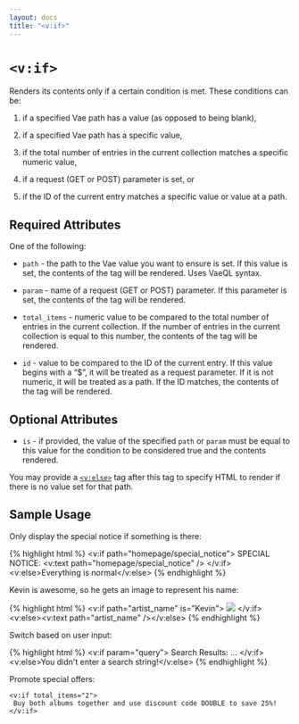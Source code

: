 ```yaml
---
layout: docs
title: "<v:if>"
---
```


# `<v:if>`

Renders its contents only if a certain condition is met. These
conditions can be:

1.  if a specified Vae path has a value (as opposed to being blank),

2.  if a specified Vae path has a specific value,

3.  if the total number of entries in the current collection matches a
    specific numeric value,

4.  if a request (GET or POST) parameter is set, or

5.  if the ID of the current entry matches a specific value or value at
    a path.

## Required Attributes

One of the following:

-   `path` - the path to the Vae value you want to ensure is set. If
    this value is set, the contents of the tag will be rendered. Uses
    VaeQL syntax.

-   `param` - name of a request (GET or POST) parameter. If this
    parameter is set, the contents of the tag will be rendered.

-   `total_items` - numeric value to be compared to the total number of
    entries in the current collection. If the number of entries in the
    current collection is equal to this number, the contents of the tag
    will be rendered.

-   `id` - value to be compared to the ID of the current entry. If this
    value begins with a “\$”, it will be treated as a request parameter.
    If it is not numeric, it will be treated as a path. If the ID
    matches, the contents of the tag will be rendered.

## Optional Attributes

-   `is` - if provided, the value of the specified `path` or `param`
    must be equal to this value for the condition to be considered true
    and the contents rendered.

You may provide a [`<v:else>`](/v_else/) tag after this tag to specify
HTML to render if there is no value set for that path.

## Sample Usage

Only display the special notice if something is there:

{% highlight html %}
<v:if path="homepage/special_notice">
 SPECIAL NOTICE: <v:text path="homepage/special_notice" />
</v:if>
<v:else>Everything is normal</v:else>
{% endhighlight %}

Kevin is awesome, so he gets an image to represent his name:

{% highlight html %}
<v:if path="artist_name" is="Kevin">
 <img src="/images/kevin.gif" />
</v:if>
<v:else><v:text path="artist_name" /></v:else>
{% endhighlight %}

Switch based on user input:

{% highlight html %}
<v:if param="query">
 Search Results:
 ...
</v:if>
<v:else>You didn't enter a search string!</v:else>
{% endhighlight %}

Promote special offers:

    <v:if total_items="2">
     Buy both albums together and use discount code DOUBLE to save 25%!
    </v:if>
